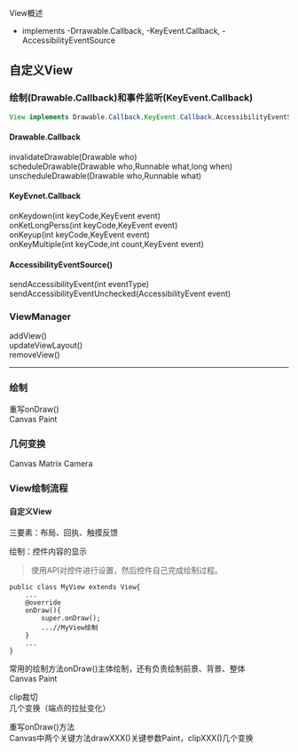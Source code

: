 View概述  
* implements 
-Drrawable.Callback,
-KeyEvent.Callback,
-AccessibilityEventSource  


## 自定义View
### 绘制(Drawable.Callback)和事件监听(KeyEvent.Callback)
```java
View implements Drawable.Callback,KeyEvent.Callback,AccessibilityEventSource
```

#### Drawable.Callback
invalidateDrawable(Drawable who)  
scheduleDrawable(Drawable who,Runnable what,long when)  
unscheduleDrawable(Drawable who,Runnable what)

#### KeyEvnet.Callback
onKeydown(int keyCode,KeyEvent event)  
onKetLongPerss(int keyCode,KeyEvent event)  
onKeyup(int keyCode,KeyEvent event)  
onKeyMultiple(int keyCode,int count,KeyEvent event)

#### AccessibilityEventSource()
sendAccessibilityEvent(int eventType)  
sendAccessibilityEventUnchecked(AccessibilityEvent event)  

### ViewManager
addView()  
updateViewLayout()  
removeView()

---
### 绘制
重写onDraw()  
Canvas Paint


### 几何变换
Canvas Matrix Camera


### View绘制流程  




#### 自定义View  
三要素：布局、回执、触摸反馈  

绘制：控件内容的显示  
>使用API对控件进行设置，然后控件自己完成绘制过程。  


```
public class MyView extends View{
    ...
    @override
    onDraw(){
        super.onDraw();
        ...//MyView绘制
    }
    ...
}

```


常用的绘制方法onDraw()主体绘制，还有负责绘制前景、背景、整体  
Canvas    Paint  

clip裁切  
几个变换（端点的拉扯变化）  

重写onDraw()方法  
Canvas中两个关键方法drawXXX()关键参数Paint，clipXXX()几个变换